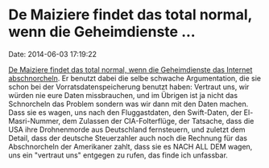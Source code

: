 De Maiziere findet das total normal, wenn die Geheimdienste \...
================================================================

Date: 2014-06-03 17:19:22

[De Maiziere findet das total normal, wenn die Geheimdienste das
Internet abschnorcheln](http://spiegel.de/article.do?id=973069). Er
benutzt dabei die selbe schwache Argumentation, die sie schon bei der
Vorratsdatenspeicherung benutzt haben: Vertraut uns, wir würden nie eure
Daten missbrauchen, und im Übrigen ist ja nicht das Schnorcheln das
Problem sondern was wir dann mit den Daten machen. Dass sie es wagen,
uns nach den Fluggastdaten, den Swift-Daten, der El-Masri-Nummer, dem
Zulassen der CIA-Folterflüge, der Tatsache, dass die USA ihre
Drohnenmorde aus Deutschland fernsteuern, und zuletzt dem Detail, dass
der deutsche Steuerzahler auch noch die Rechnung für das Abschnorcheln
der Amerikaner zahlt, dass sie es NACH ALL DEM wagen, uns ein \"vertraut
uns\" entgegen zu rufen, das finde ich unfassbar.
